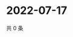 # 2022-07-17

共 0 条

<!-- BEGIN WEIBO -->
<!-- 最后更新时间 Sun Jul 17 2022 18:15:57 GMT+0800 (China Standard Time) -->

<!-- END WEIBO -->
